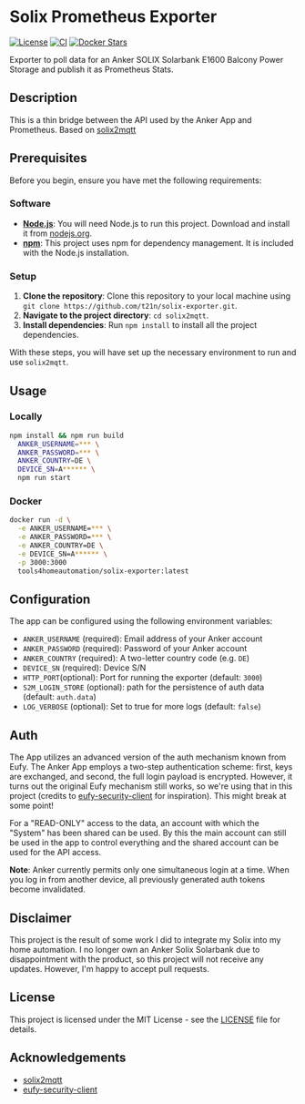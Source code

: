 # Solix Prometheus Exporter



[![License](https://img.shields.io/github/license/t21n/solix-exporter.svg)](LICENSE)
[![CI](https://github.com/t21n/solix-exporter/actions/workflows/build.yml/badge.svg)](https://github.com/t21n/solix-exporter/actions/workflows/build.yml)
[![Docker Stars](https://img.shields.io/docker/stars/tools4homeautomation/solix-exporter.svg)](https://hub.docker.com/r/tools4homeautomation/solix-exporter)

Exporter to poll data for an Anker SOLIX Solarbank E1600 Balcony Power Storage and publish it as Prometheus Stats.

## Description
This is a thin bridge between the API used by the Anker App and Prometheus. Based on [solix2mqtt](https://github.com/t21n/solix-exporter)

## Prerequisites

Before you begin, ensure you have met the following requirements:

### Software
- **[Node.js](https://nodejs.org/)**: You will need Node.js to run this project. Download and install it from [nodejs.org](https://nodejs.org/).
- **[npm](https://www.npmjs.com/)**: This project uses npm for dependency management. It is included with the Node.js installation.

### Setup
1. **Clone the repository**: Clone this repository to your local machine using `git clone https://github.com/t21n/solix-exporter.git`.
2. **Navigate to the project directory**: `cd solix2mqtt`.
3. **Install dependencies**: Run `npm install` to install all the project dependencies.

With these steps, you will have set up the necessary environment to run and use `solix2mqtt`.

## Usage
### Locally
```bash
npm install && npm run build
  ANKER_USERNAME=*** \
  ANKER_PASSWORD=*** \
  ANKER_COUNTRY=DE \
  DEVICE_SN=A****** \
  npm run start
```

### Docker
```bash
docker run -d \
  -e ANKER_USERNAME=*** \
  -e ANKER_PASSWORD=*** \
  -e ANKER_COUNTRY=DE \
  -e DEVICE_SN=A****** \
  -p 3000:3000
  tools4homeautomation/solix-exporter:latest
```

## Configuration
The app can be configured using the following environment variables:

- `ANKER_USERNAME` (required): Email address of your Anker account
- `ANKER_PASSWORD` (required): Password of your Anker account
- `ANKER_COUNTRY` (required): A two-letter country code (e.g. `DE`)
- `DEVICE_SN` (required): Device S/N
- `HTTP_PORT`(optional): Port for running the exporter (default: `3000`)
- `S2M_LOGIN_STORE` (optional): path for the persistence of auth data (default: `auth.data`)
- `LOG_VERBOSE` (optional): Set to true for more logs (default: `false`)

## Auth

The App utilizes an advanced version of the auth mechanism known from Eufy. The Anker App employs a two-step authentication scheme: first, keys are exchanged, and second, the full login payload is encrypted. However, it turns out the original Eufy mechanism still works, so we're using that in this project (credits to [eufy-security-client](https://github.com/bropat/eufy-security-client) for inspiration). This might break at some point!

For a "READ-ONLY" access to the data, an account with which the "System" has been shared can be used. By this the main account can still be used in the app to control everything and the shared account can be used for the API access.

**Note**: Anker currently permits only one simultaneous login at a time. When you log in from another device, all previously generated auth tokens become invalidated.

## Disclaimer
This project is the result of some work I did to integrate my Solix into my home automation. I no longer own an Anker Solix Solarbank due to disappointment with the product, so this project will not receive any updates. However, I'm happy to accept pull requests.

## License

This project is licensed under the MIT License - see the [LICENSE](LICENSE) file for details.

## Acknowledgements
- [solix2mqtt](https://github.com/SteiniZuHaus/Solix2)
- [eufy-security-client](https://github.com/bropat/eufy-security-client)
